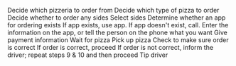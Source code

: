 Decide which pizzeria to order from
Decide which type of pizza to order
Decide whether to order any sides
Select sides
Determine whether an app for ordering exists
If app exists, use app. If app doesn't exist, call.
Enter the information on the app, or tell the person on the phone what you want
Give payment information
Wait for pizza
Pick up pizza
Check to make sure order is correct
If order is correct, proceed
If order is not correct, inform the driver; repeat steps 9 & 10 and then proceed
Tip driver
